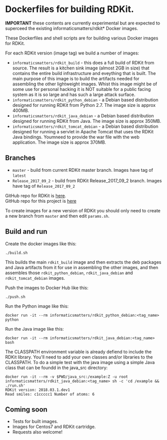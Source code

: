 # Dockerfiles for building RDKit.

**IMPORTANT** these contents are currently experimental but are expected to superceed the existing informaticsmatters/rdkit*
Docker images.

These Dockerfiles and shell scripts are for building various Docker images for RDKit.

For each RDKit version (image tag) we build a number of images:

* `informaticsmatters/rdkit_build` - this does a full build of RDKit from source. The result is a kitchen sink image (almost 2GB in size)
that contains the entire build infrastructure and eveything that is built. The main purpose of this image is to build the artifacts 
needed for assembling the other lightweight images. Whist this image might be of some use for personal hacking it is NOT suitable for
a public facing system as it is so large and has such a large attack surface.
* `informaticsmatters/rdkit_python_debian` - a Debian based distribution designed for running RDKit from Python 2.7. The image size is 
approx 400MB.
* `informaticsmatters/rdkit_java_debian` -  a Debian based distribution designed for running RDKit from Java. The image size is 
approx 350MB.
* `informaticsmatters/rdkit_tomcat_debian` -  a Debian based distribution designed for running a servlet in Apache Tomcat that uses the
RDKit Java bindings. Youmneed to provide the war file with the web application. The image size is approx 370MB.

## Branches

* `master` - build from current RDKit master branch. Images have tag of `latest`
* `Release_2017_09_2` - build from RDKit Release_2017_09_2 branch. Images have tag of `Release_2017_09_2`

GitHub repo for RDKit is [here](https://github.com/rdkit/rdkit).  
GitHub repo for this project is [here](https://github.com/InformaticsMatters/docker-rdkit)

To create images for a new version of RDKit you should only need to create a new branch from `master` and then edit `params.sh`.

## Build and run

Create the docker images like this:

`./build.sh`

This builds the main `rdkit_build` image and then extracts the deb packages and Java artifacts from it for use in assembling
the other images, and then assembles those `rdkit_python_debian`, `rdkit_java_debian` and `rdkit_tomcat_debian` images.

Push the images to Docker Hub like this:

`./push.sh`

Run the Python image like this:

`docker run -it --rm informaticsmatters/rdkit_python_debian:<tag_name> python`

Run the Java image like this:

`docker run -it --rm informaticsmatters/rdkit_java_debian:<tag_name> bash`

The CLASSPATH environment variable is already defiend to include the RDKit library. 
You'll need to add your own classes and/or libraries to the CLASSPATH. 
To do a simple test with the java image using a simple Java class that can be foundd in the java_src directory:
```
docker run -it --rm -v $PWD/java_src:/example:Z -u root informaticsmatters/rdkit_java_debian:<tag_name> sh -c 'cd /example && ./run.sh'
RDKit version: 2018.03.1.dev1
Read smiles: c1ccccc1 Number of atoms: 6
```

## Coming soon

* Tests for built images.
* Images for Centos7 and RDKit cartridge.
* Requests also welcome!

 
